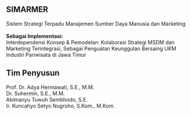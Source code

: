 ## SIMARMER
Sistem Strategi Terpadu Manajemen Sumber Daya Manusia dan Marketing<br><br>
<b>Sebagai Implementasi:</b><br>
Interdependensi Konsep & Pemodelan: Kolaborasi Strategi MSDM dan Marketing Terintegrasi, Sebagai Penguatan Keunggulan Bersaing UKM Industri Pariwisata di Jawa Timur


## Tim Penyusun
Prof. Dr. Adya Hermawati, S.E., M.M.<br>
Dr. Suhermin, S.E., M.M.<br>
Abimanyu Tuwuh Sembhodo, S.E.<br>
Ir. Kuncahyo Setyo Nugroho, S.Kom., M.Kom.

